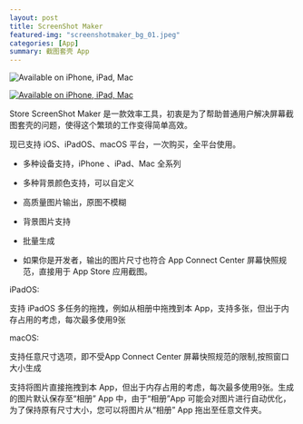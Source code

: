 ```yaml
---
layout: post
title: ScreenShot Maker
featured-img: "screenshotmaker_bg_01.jpeg"
categories: [App]
summary: 截图套壳 App
---
```


![Available on iPhone, iPad, Mac](https://grlover.com/assets/img/posts/screenshotmaker_bg_02.jpeg)

[![Available on iPhone, iPad, Mac](https://grlover.com/assets/img/posts/download_btn.jpg)](https://apps.apple.com/cn/app/store-screenshot-maker-%E6%88%AA%E5%9B%BE%E5%A5%97%E5%A3%B3/id1483390752)

Store ScreenShot Maker 是一款效率工具，初衷是为了帮助普通用户解决屏幕截图套壳的问题，使得这个繁琐的工作变得简单高效。


现已支持 iOS、iPadOS、macOS 平台，一次购买，全平台使用。


* 多种设备支持，iPhone 、iPad、Mac 全系列

* 多种背景颜色支持，可以自定义

* 高质量图片输出，原图不模糊

* 背景图片支持

* 批量生成

* 如果你是开发者，输出的图片尺寸也符合 App Connect Center 屏幕快照规范，直接用于 App Store 应用截图。


iPadOS:

支持 iPadOS 多任务的拖拽，例如从相册中拖拽到本 App，支持多张，但出于内存占用的考虑，每次最多使用9张


macOS:

支持任意尺寸选项，即不受App Connect Center 屏幕快照规范的限制,按照窗口大小生成

支持将图片直接拖拽到本 App，但出于内存占用的考虑，每次最多使用9张。生成的图片默认保存至“相册” App 中，由于“相册”App 可能会对图片进行自动优化，为了保持原有尺寸大小，您可以将图片从“相册” App 拖出至任意文件夹。
